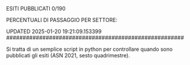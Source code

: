 ESITI PUBBLICATI 0/190 

PERCENTUALI DI PASSAGGIO PER SETTORE:

UPDATED 2025-01-20 19:21:09.153399
###################################################### 

Si tratta di un semplice script in python per controllare quando sono pubblicati gli esiti (ASN 2021, sesto quadrimestre).


